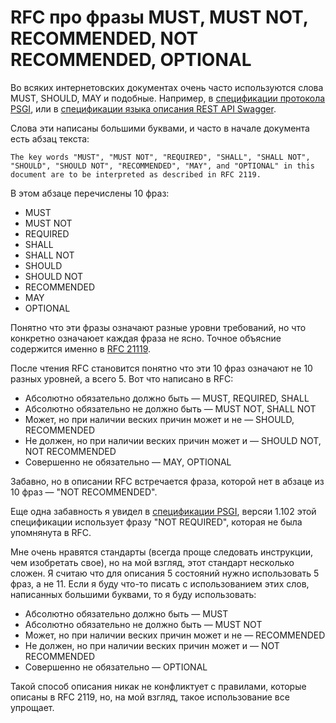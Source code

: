 # RFC про фразы MUST, MUST NOT, RECOMMENDED, NOT RECOMMENDED, OPTIONAL

Во всяких интернетовских документах очень часто используются слова MUST,
SHOULD, MAY и подобные. Например, в [спецификации протокола
PSGI](https://metacpan.org/pod/PSGI), или в [спецификации языка описания REST
API Swagger](http://swagger.io/specification/).

Слова эти написаны большими буквами, и часто в начале документа есть абзац
текста:

    The key words "MUST", "MUST NOT", "REQUIRED", "SHALL", "SHALL NOT",
    "SHOULD", "SHOULD NOT", "RECOMMENDED", "MAY", and "OPTIONAL" in this
    document are to be interpreted as described in RFC 2119.

В этом абзаце перечислены 10 фраз:

 * MUST
 * MUST NOT
 * REQUIRED
 * SHALL
 * SHALL NOT
 * SHOULD
 * SHOULD NOT
 * RECOMMENDED
 * MAY
 * OPTIONAL

Понятно что эти фразы означают разные уровни требований, но что конкретно
означаюет каждая фраза не ясно. Точное объясние содержится именно в [RFC
21119](https://www.ietf.org/rfc/rfc2119.txt).

После чтения RFC становится понятно что эти 10 фраз означают не 10 разных
уровней, а всего 5. Вот что написано в RFC:

 * Абсолютно обязательно должно быть — MUST, REQUIRED, SHALL
 * Абсолютно обязательно не должно быть — MUST NOT, SHALL NOT
 * Может, но при наличии веских причин может и не — SHOULD, RECOMMENDED
 * Не должен, но при наличии веских причин может и — SHOULD NOT, NOT
   RECOMMENDED
 * Совершенно не обязательно — MAY, OPTIONAL

Забавно, но в описании RFC встречается фраза, которой нет в абзаце из 10
фраз — "NOT RECOMMENDED".

Еще одна забавность я увидел в [спецификации
PSGI](https://metacpan.org/pod/PSGI), версяи 1.102 этой спецификации
использует фразу "NOT REQUIRED", которая не была упомнянута в RFC.

Мне очень нравятся стандарты (всегда проще следовать инструкции, чем
изобретать свое), но на мой взгляд, этот стандарт несколько сложен. Я считаю
что для описания 5 состояний нужно использовать 5 фраз, а не 11. Если я буду
что-то писать с использованием этих слов, написанных большими буквами, то
я буду использовать:

 * Абсолютно обязательно должно быть — MUST
 * Абсолютно обязательно не должно быть — MUST NOT
 * Может, но при наличии веских причин может и не — RECOMMENDED
 * Не должен, но при наличии веских причин может и — NOT RECOMMENDED
 * Совершенно не обязательно — OPTIONAL

Такой способ описания никак не конфликтует с правилами, которые описаны в
RFC 2119, но, на мой взгляд, такое использование все упрощает.
